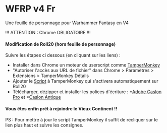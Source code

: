 # WFRP v4 Fr

 Une feuille de personnage pour Warhammer Fantasy en V4
 
 
 !!! ATTENTION : Chrome OBLIGATOIRE !!!
 
 #### Modification de Roll20 (hors feuille de personnage)

Suivre les étapes ci dessous (en cliquant sur les liens) :

* Installer dans Chrome un moteur de userscript comme [TamperMonkey](https://chrome.google.com/webstore/detail/tampermonkey/dhdgffkkebhmkfjojejmpbldmpobfkfo)
* "Autoriser l'accès aux URL de fichier" dans Chrome > Paramètres > Extensions > TamperMonkey Détails
* Ajouter le [Script](https://raw.githubusercontent.com/TheDjull/WFRP-v4-Fr/master/TamperMonkey/WFRP4_fr.user.js) à TamperMonkey qui s'activera automatiquement sur Roll20
* Télécharger, dézipper et installer les polices d'écriture :
*[Adobe Caslon Pro](https://github.com/TheDjull/WFRP-v4-Fr/blob/master/Roll20/Fonts/Adobe%20Caslon%20Pro.zip) et
*[Caslon Antique](https://github.com/TheDjull/WFRP-v4-Fr/blob/master/Roll20/Fonts/Caslon%20Antique.zip)

 #### Vous êtes enfin prêt à rejoindre le Vieux Continent !!
 
 
 PS : Pour mettre à jour le script TamperMonkey il suffit de recliquer sur le lien plus haut et suivre les consignes.



